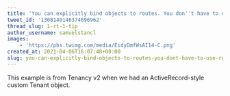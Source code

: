 ```yaml
---
title: 'You can explicitly bind objects to routes. You don''t have to use route model binding only. Custom objects work perfectly well too'
tweet_id: '1308140146374696962'
thread_slug: 1-rt-1-tip
author_username: samuelstancl
images:
    - 'https://pbs.twimg.com/media/EidyDmfWsAI14-C.png'
created_at: 2021-04-06T16:07:48+00:00
slug: you-can-explicitly-bind-objects-to-routes-you-dont-have-to-use-route-model-binding-only-custom-objects-work-perfectly-well-too
---
```


This example is from Tenancy v2 when we had an ActiveRecord-style custom Tenant object.